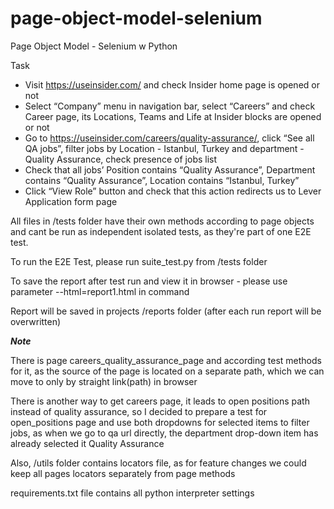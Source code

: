 # page-object-model-selenium
Page Object Model  - Selenium w Python

Task 

- Visit https://useinsider.com/ and check Insider home page is opened or not
- Select “Company” menu in navigation bar, select “Careers” and check Career
page, its Locations, Teams and Life at Insider blocks are opened or not
- Go to https://useinsider.com/careers/quality-assurance/, click “See all QA
jobs”, filter jobs by Location - Istanbul, Turkey and department - Quality
Assurance, check presence of jobs list
- Check that all jobs’ Position contains “Quality Assurance”, Department
contains “Quality Assurance”, Location contains “Istanbul, Turkey”
- Click “View Role” button and check that this action redirects us to Lever
Application form page

All files in /tests folder have their own methods according to page objects and cant be run as independent isolated tests, as they're part of one E2E test.


To run the E2E Test, please run suite_test.py from /tests folder

To save the report after test run and view it in browser - please use parameter --html=report1.html in command

Report will be saved in projects /reports folder (after each run report will be overwritten)

***Note***

There is page careers_quality_assurance_page
and according test methods for it, as the source of the page is located on a separate path, which we can move to only by straight link(path) in browser

There is another way to get careers page, it leads to open positions path instead of quality assurance, so I decided to prepare a test for open_positions page and use both dropdowns for selected items to filter jobs, as when we go to qa url directly, the department drop-down item has already selected it Quality Assurance

Also, /utils folder contains locators file, as for feature changes we could keep all pages locators separately from page methods

requirements.txt file contains all python interpreter settings
